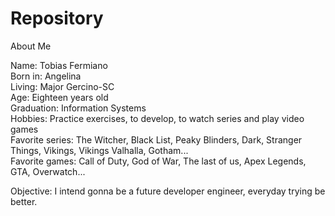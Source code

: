 # Repository
About Me

Name: Tobias Fermiano  
Born in: Angelina   
Living: Major Gercino-SC  
Age: Eighteen years old  
Graduation: Information Systems   
Hobbies: Practice exercises, to develop, to watch series and play video games  
Favorite series: The Witcher, Black List, Peaky Blinders, Dark, Stranger Things, Vikings, Vikings Valhalla, Gotham...  
Favorite games: Call of Duty, God of War, The last of us, Apex Legends, GTA, Overwatch...  

Objective: I intend gonna be a future developer engineer, everyday trying be better.

